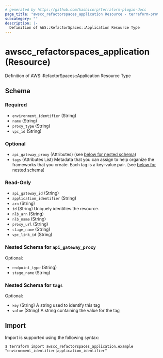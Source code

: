 ```yaml
---
# generated by https://github.com/hashicorp/terraform-plugin-docs
page_title: "awscc_refactorspaces_application Resource - terraform-provider-awscc"
subcategory: ""
description: |-
  Definition of AWS::RefactorSpaces::Application Resource Type
---
```


# awscc_refactorspaces_application (Resource)

Definition of AWS::RefactorSpaces::Application Resource Type



<!-- schema generated by tfplugindocs -->
## Schema

### Required

- `environment_identifier` (String)
- `name` (String)
- `proxy_type` (String)
- `vpc_id` (String)

### Optional

- `api_gateway_proxy` (Attributes) (see [below for nested schema](#nestedatt--api_gateway_proxy))
- `tags` (Attributes List) Metadata that you can assign to help organize the frameworks that you create. Each tag is a key-value pair. (see [below for nested schema](#nestedatt--tags))

### Read-Only

- `api_gateway_id` (String)
- `application_identifier` (String)
- `arn` (String)
- `id` (String) Uniquely identifies the resource.
- `nlb_arn` (String)
- `nlb_name` (String)
- `proxy_url` (String)
- `stage_name` (String)
- `vpc_link_id` (String)

<a id="nestedatt--api_gateway_proxy"></a>
### Nested Schema for `api_gateway_proxy`

Optional:

- `endpoint_type` (String)
- `stage_name` (String)


<a id="nestedatt--tags"></a>
### Nested Schema for `tags`

Optional:

- `key` (String) A string used to identify this tag
- `value` (String) A string containing the value for the tag

## Import

Import is supported using the following syntax:

```shell
$ terraform import awscc_refactorspaces_application.example "environment_identifier|application_identifier"
```

